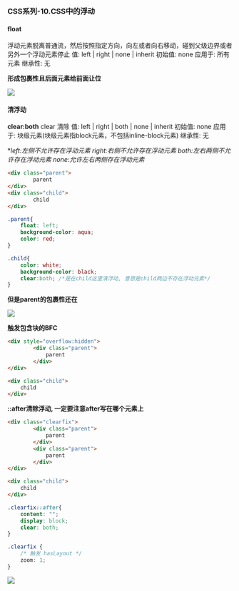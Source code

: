 ### CSS系列-10.CSS中的浮动

#### float

浮动元素脱离普通流，然后按照指定方向，向左或者向右移动，碰到父级边界或者另外一个浮动元素停止
值: left | right | none | inherit
初始值: none
应用于: 所有元素
继承性: 无

**形成包裹性且后面元素给前面让位**

![](https://174studio.com:17480/blog/wp-content/uploads/2018/09/64cf3569ae459e7b6c2c73f169a6bd36.png)

#### 清浮动
**clear:both**
clear 清除
值: left | right | both | none | inherit
初始值: none
应用于: 块级元素(块级元素指block元素，不包括inline-block元素)
继承性: 无

**left:左侧不允许存在浮动元素
right:右侧不允许存在浮动元素
both:左右两侧不允许存在浮动元素
none:允许左右两侧存在浮动元素*

```html
<div class="parent">
		parent
</div>
<div class="child">
		child
</div>
```

```css
.parent{
	float: left;
	background-color: aqua;
	color: red;
}

.child{
	color: white;
	background-color: black;
	clear:both; /*是在child这里清浮动, 意思是child两边不存在浮动元素*/
}
```
**但是parent的包裹性还在**

![](https://174studio.com:17480/blog/wp-content/uploads/2018/09/2b737453413505319ce090ddf5e4d360.png)

**触发包含块的BFC**
```html
<div style="overflow:hidden">
		<div class="parent">
			parent
		</div>
</div>

<div class="child">
	child
</div>
```

**::after清除浮动, 一定要注意after写在哪个元素上**
```html
<div class="clearfix">
		<div class="parent">
			parent
		</div>
		<div class="parent">
			parent
		</div>
</div>

<div class="child">
	child
</div>
```

```css
.clearfix::after{
	content: ""; 
	display: block; 
	clear: both; 
}

.clearfix {
	/* 触发 hasLayout */ 
	zoom: 1; 
}
```

![](https://174studio.com:17480/blog/wp-content/uploads/2018/09/a3f46834134552522f2de7fc6e753741.png)

